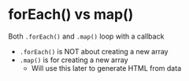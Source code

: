 # forEach() vs map()

Both `.forEach()` and `.map()` loop with a callback
- `.forEach()` is NOT about creating a new array
- `.map()` is for creating a new array
  - Will use this later to generate HTML from data

